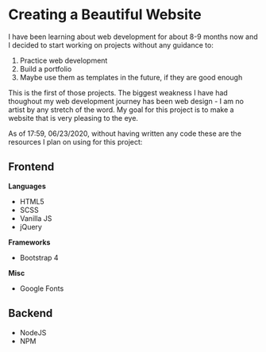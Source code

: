 # Creating a Beautiful Website

I have been learning about web development for about 8-9 months now and I decided to start working on
projects without any guidance to:

1. Practice web development
2. Build a portfolio
3. Maybe use them as templates in the future, if they are good enough

This is the first of those projects. The biggest weakness I have had thoughout
my web development journey has been web design - I am no artist by any stretch of the word.
My goal for this project is to make a website that is very pleasing to the eye.

As of 17:59, 06/23/2020, without having written any code these are the resources
I plan on using for this project:

## Frontend

**Languages**

- HTML5
- SCSS
- Vanilla JS
- jQuery

**Frameworks**

- Bootstrap 4

**Misc**

- Google Fonts

## Backend

- NodeJS
- NPM
